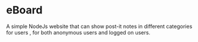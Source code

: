 # eBoard
A simple NodeJs website that can show post-it notes in different categories for users , for both anonymous users and logged on users.
